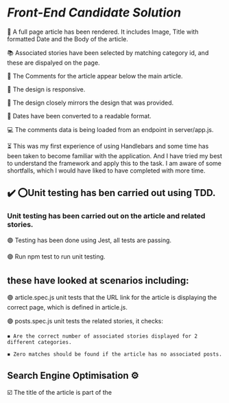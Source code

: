 # *Front-End Candidate Solution*

📰 A full page article has been rendered. It includes Image, Title with formatted Date and the Body of the article.

📚 Associated stories have been selected by matching category id, and these are dispalyed on the page.

💬 The Comments for the article appear below the main article.

📱 The design is responsive.

:art: The design closely mirrors the design that was provided.

📅 Dates have been converted to a readable format.

💻 The comments data is being loaded from an endpoint in server/app.js.

⏳ This was my first experience of using Handlebars and some time has been taken to become familiar with the application.
And I have tried my best to understand the framework and apply this to the task. I am aware of some shortfalls, which I would 
have liked to have completed with more time.


## ✔️ ⭕Unit testing has ben carried out using TDD. 

### Unit testing has been carried out on the article and related stories.

🟣 Testing has been done using Jest, all tests are passing.

🟣 Run npm test to run unit testing.

## these have looked at scenarios including:

🟣 article.spec.js unit tests that the URL link for the article is displaying the correct page, which is defined in article.js.

🟣 posts.spec.js unit tests the related stories, it checks:


	◾ Are the correct number of associated stories displayed for 2 different categories.

	◾ Zero matches should be found if the article has no associated posts.
	
	
## Search Engine Optimisation ⚙️

☑️ The title of the article is part of the <title> tag.
	
☑️ Description, Viewport and content-type meta-tags are included.
	
☑️ Only one h1 tag is used and it matches the <title> And subsequent header tags are used in ascending order.

☑️ alt tags are used on all images for descriptions for screen readers.
	
<img width="258" alt="lighthouse" src="https://user-images.githubusercontent.com/58731479/119054100-fb8a4600-b9be-11eb-9fb5-3c9d1fdf83e6.png">
	
## Clean code

Use of BEM naming convention for CSS styling.


## TODO's
	
### With more time, all the things that I would do: 

✨ Improve the responsive design to produce a more sleek transfer from mobile to laptop.
	
✨ Getting the Comments data via an endpoint on the front-end.
	
I investigated the approach for loading data dynamically on the front-end using 'await fetch'. This data
	could then be used to populate a HTML structure which is done once the DOM has been loaded. 
	As my knowldge and experinece of this approach is limited I chose not to implement it. With more time 
	and help to undertsand this more clearly I would feel more comfortable to use it. 
	
✨ Add the sorting function for the comments to order by date and likes. I have investigated the use of the SortBy 
	helper function to do this, and think it may be used with the #each helper function, so sort and iterate
	over the comments array. Handlebars-helper functions were installed but I was unable to import & use them 
	to achieve the desired reults. 

✨ Fix the ordering of items in mobile view. I have attempted to use a media query with ordering to change the 
	layout of sections are per the AC for mobile view, but was unable to get this to work. 

✨ Extend testing to the sort functions and calls for the comments section.
	


---------------------------------------------------------------------------
---------------------------------------------------------------------------

	
	

# Front-End Candidate Test

:wave: Welcome to The Telegraph front-end candidate test

- [Task](#wrench-task)
	- [Requirements](#mega-requirements)
	- [What we are looking for](#mag_right-what-we-are-looking-for)
	- [Data](#open_file_folder-data)
	- [Designs](#art-designs)
- [Set up](#floppy_disk-set-up)
- [Acceptance criteria](#scroll-acceptance-criteria)
- [Submitting your code](#mailbox_with_mail-submitting-your-code)

## :wrench: Task 

We would like you to build a responsive news article as per the included designs. You should meet the [ACs](#scroll-acceptance-criteria).

We've built a bare-bones [express](https://expressjs.com/) application with some basic front-end tooling ([webpack](https://webpack.js.org/) for JavaScript compilation and [PostCSS](https://postcss.org/) for CSS concatenation). It uses [handlebars](https://handlebarsjs.com/guide/) as a simple templating language.

Your code should work in modern browsers such as Chrome, Firefox and Edge. Do not worry about supporting IE11 or below.

You should not spend more than 3 hours on this task. We are not expecting a fully functioning masterpiece in this time :)
For everything you are not able to complete, please submit with a list of what you would have done with more time and/or write `// TODO`s throughout your code.

### :mega: Requirements

* Match the [designs](#art-designs) as closely as possible, filling in any gaps as you deem fit
* Application should be fully responsive
* Pass the [ACs](#scroll-acceptance-criteria)
* Ensure code is unit tested. We've set this up with [Jest](https://jestjs.io/) but feel free to use whatever you like
* The article and related posts JSON calls should be made server side (example integration of `meta.json` included)
* Comments should be called once the DOM is ready via [this endpoint](https://my-json-server.typicode.com/telegraph/frontend-exercise/comments). This call should be made client-side and injected with JavaScript
* Keep your JavaScript vanilla please :icecream:

### :mag_right: What we are looking for

* An understanding of web fundamentals
* A consistent and scalable approach to the test
* An understanding of accessibility
* Reasoning about web performance
* Reasoning about SEO
* Solid unit testing
* Ability to translate designs into code

### :open_file_folder: Data

* Article data: `server/content/article.json`
* Posts: `server/content/posts.json`
* Meta: `server/content/meta.json`
* Comments: [https://my-json-server.typicode.com/telegraph/frontend-exercise/comments](https://my-json-server.typicode.com/telegraph/frontend-exercise/comments)

### :art: Designs

* The designs can be found in the `design` directory in the root of the project.
* The font in the design file is a custom font so feel free to use whichever font you like (ideally not webdings).

## :floppy_disk: Set up

Firstly, install all of the packages:

```sh
npm install
```

Then run:

```sh
npm run dev
```

Visit [http://localhost:3000/](http://localhost:3000/) in your web browser and you *should* see a blank webpage with The Telegraph logo and a 'Hello World' message.

The above command will watch and deploy your code. The watchers for CSS and JS files will not take into account changes to new files so make sure you restart the watchers when adding new files. The CSS watcher will only look for changes inside a directory which sits within the `src/css` directory (e.g. `src/css/elements`).

## :scroll: Acceptance criteria

```
Scenario: Show single post
	Given that I submit the path of the article into the browser
	And the path is "/einstein-and-churchill-both-took-daily-naps"
	Then the post page should be returned
	And the page shows the title of the article
	And the page shows the standfirst of the article
	And the page shows the date of the article
	And the page shows the image of the article
	And the page shows the associated comment count of the article
```

```
Scenario: Show associated articles
	Given that I access the single post page
	Then the post page should return associated posts by category
	And each item should show the title of the article
	And each item should show the thumbnail of the article
```

```
Scenario: Show comments
	Given that I access the single post page
	Then the post page should return the associated comments
	And each comment should show the username
	And each comment should show the date of the comment
	And each comment should show the comment body
	And each comment should show the like count
```

```
Scenario: Order comments by newest
	Given that I click the Newest button in the comments area
	Then then the comments should display in order of date
	And the comments should show most recent first
```

```
Scenario: Order comments by likes
	Given that I click the Likes button in the comments area
	Then then the comments should display in order of most likes
	And the comments should show most liked first
```

## :mailbox_with_mail: Submitting your code

:no_entry_sign: Please don't fork this repository as the links will be accessible to other candidates. 

:heavy_check_mark: Please clone it into your own repo and send us a link. 

:heavy_check_mark: We should be able to build and run your application locally.

:heavy_check_mark: Please also feedback on how you found the test - what did you like/not like about it?

:heavy_check_mark: Feel free to send us any other additional notes. E.g. what you would have done with more time.





	

